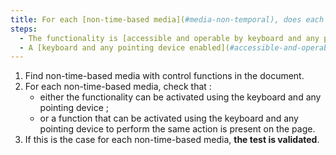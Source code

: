 ```yaml
---
title: For each [non-time-based media](#media-non-temporal), does each feature meet one of these conditions?
steps:
  - The functionality is [accessible and operable by keyboard and any pointing device](#accessible-and-operable-by-keyboard-and-any-pointing-device).
  - A [keyboard and any pointing device enabled](#accessible-and-operable-by-keyboard-and-any-pointing-device) feature to perform the same action is present on the page.
---
```


1. Find non-time-based media with control functions in the document.
2. For each non-time-based media, check that :
   - either the functionality can be activated using the keyboard and any pointing device ;
   - or a function that can be activated using the keyboard and any pointing device to perform the same action is present on the page.
3. If this is the case for each non-time-based media, **the test is validated**.
